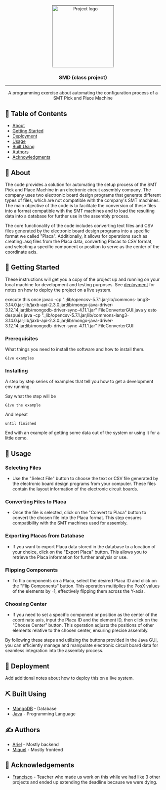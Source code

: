 <p align="center">
  <a href="" rel="noopener">
 <img width=200px height=200px src="!(https://github.com/Ariel-A-C/SMD/assets/144775269/3be43c69-2f52-4634-8c5b-5c5854e459ab)" alt="Project logo"></a>
</p>

<h3 align="center">SMD (class project)</h3>

---

<p align="center"> A programming exercise about automating the configuration process of a SMT Pick and Place Machine
    <br> 
</p>

## 📝 Table of Contents
- [About](#about)
- [Getting Started](#getting_started)
- [Deployment](#deployment)
- [Usage](#usage)
- [Built Using](#built_using)
- [Authors](#authors)
- [Acknowledgments](#acknowledgement)

## 🧐 About <a name = "about"></a>
The code provides a solution for automating the setup process of the SMT Pick and Place Machine in an electronic circuit assembly company. The company uses two electronic board design programs that generate different types of files, which are not compatible with the company's SMT machines.
The main objective of the code is to facilitate the conversion of these files into a format compatible with the SMT machines and to load the resulting data into a database for further use in the assembly process.

The core functionality of the code includes converting text files and CSV files generated by the electronic board design programs into a specific format we called "Placa".
Additionally, it allows for operations such as creating .asq files from the Placa data, converting Placas to CSV format, and selecting a specific component or position to serve as the center of the coordinate axis.

## 🏁 Getting Started <a name = "getting_started"></a>
These instructions will get you a copy of the project up and running on your local machine for development and testing purposes. See [deployment](#deployment) for notes on how to deploy the project on a live system.

execute this once javac -cp ".;lib/opencsv-5.7.1.jar;lib/commons-lang3-3.14.0.jar;lib/jaxb-api-2.3.0.jar;lib/mongo-java-driver-3.12.14.jar;lib/mongodb-driver-sync-4.11.1.jar" FileConverterGUI.java
y esto después java -cp ".;lib/opencsv-5.7.1.jar;lib/commons-lang3-3.14.0.jar;lib/jaxb-api-2.3.0.jar;lib/mongo-java-driver-3.12.14.jar;lib/mongodb-driver-sync-4.11.1.jar" FileConverterGUI


### Prerequisites
What things you need to install the software and how to install them.

```
Give examples
```

### Installing
A step by step series of examples that tell you how to get a development env running.

Say what the step will be

```
Give the example
```

And repeat

```
until finished
```

End with an example of getting some data out of the system or using it for a little demo.

## 🎈 Usage <a name="usage"></a>

### Selecting Files
- Use the "Select File" button to choose the text or CSV file generated by the electronic board design programs from your computer. These files contain the layout information of the electronic circuit boards.

### Converting Files to Placa
- Once the file is selected, click on the "Convert to Placa" button to convert the chosen file into the Placa format. This step ensures compatibility with the SMT machines used for assembly.

### Exporting Placas from Database
- If you want to export Placa data stored in the database to a location of your choice, click on the "Export Placa" button. This allows you to retrieve the Placa information for further analysis or use.

### Flipping Components
- To flip components on a Placa, select the desired Placa ID and click on the "Flip Components" button. This operation multiplies the PosX values of the elements by -1, effectively flipping them across the Y-axis.

### Choosing Center
- If you need to set a specific component or position as the center of the coordinate axis, input the Placa ID and the element ID, then click on the "Choose Center" button. This operation adjusts the positions of other elements relative to the chosen center, ensuring precise assembly.

By following these steps and utilizing the buttons provided in the Java GUI, you can efficiently manage and manipulate electronic circuit board data for seamless integration into the assembly process.

## 🚀 Deployment <a name = "deployment"></a>
Add additional notes about how to deploy this on a live system.

## ⛏️ Built Using <a name = "built_using"></a>
- [MongoDB](https://www.mongodb.com/) - Database
- [Java](https://www.java.com/) - Programming Language

## ✍️ Authors <a name = "authors"></a>
- [Ariel](https://github.com/Ariel-A-C) - Mostly backend
- [Miquel](https://github.com/miquelnicolas) - Mostly frontend

## 🎉 Acknowledgements <a name = "acknowledgement"></a>
- [Francisco](https://github.com/fmesasc) - Teacher who made us work on this while we had like 3 other projects and ended up extending the deadline because we were dying.
